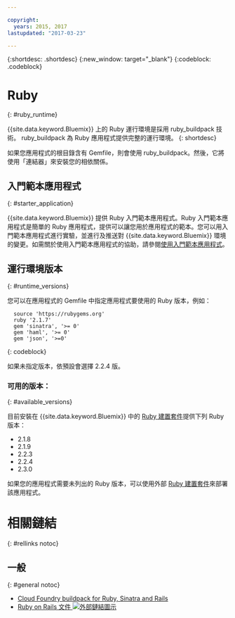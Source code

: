 ```yaml
---

copyright:
  years: 2015, 2017
lastupdated: "2017-03-23"

---
```


{:shortdesc: .shortdesc}
{:new_window: target="_blank"}
{:codeblock: .codeblock}

# Ruby
{: #ruby_runtime}

{{site.data.keyword.Bluemix}} 上的 Ruby 運行環境是採用 ruby_buildpack 技術。
ruby_buildpack 為 Ruby 應用程式提供完整的運行環境。
{: shortdesc}

如果您應用程式的根目錄含有 Gemfile，則會使用 ruby_buildpack。然後，它將使用「連結器」來安裝您的相依關係。

## 入門範本應用程式
{: #starter_application}

{{site.data.keyword.Bluemix}} 提供 Ruby 入門範本應用程式。Ruby 入門範本應用程式是簡單的 Ruby 應用程式，提供可以讓您用於應用程式的範本。您可以用入門範本應用程式進行實驗，並進行及推送對 {{site.data.keyword.Bluemix}} 環境的變更。如需關於使用入門範本應用程式的協助，請參閱[使用入門範本應用程式](/docs/cfapps/starter_app_usage.html)。

## 運行環境版本
{: #runtime_versions}

您可以在應用程式的 Gemfile 中指定應用程式要使用的 Ruby 版本，例如：


```
  source 'https://rubygems.org'
  ruby '2.1.7'
  gem 'sinatra', '>= 0'
  gem 'haml', '>= 0'
  gem 'json', '>=0'
```
{: codeblock}

如果未指定版本，依預設會選擇 2.2.4 版。

### 可用的版本：
{: #available_versions}

目前安裝在 {{site.data.keyword.Bluemix}} 中的 [Ruby 建置套件](https://github.com/cloudfoundry/ruby-buildpack/releases/tag/v1.6.16)提供下列 Ruby 版本：

* 2.1.8
* 2.1.9
* 2.2.3
* 2.2.4
* 2.3.0

如果您的應用程式需要未列出的 Ruby 版本，可以使用外部 [Ruby 建置套件](https://github.com/cloudfoundry/ruby-buildpack)來部署該應用程式。

# 相關鏈結
{: #rellinks notoc}
## 一般
{: #general notoc}
* [Cloud Foundry buildpack for Ruby, Sinatra and Rails](https://github.com/cloudfoundry/cf-buildpack-ruby)
* [Ruby on Rails 文件 ![外部鏈結圖示](../../icons/launch-glyph.svg "外部鏈結圖示")](http://api.rubyonrails.org/)

